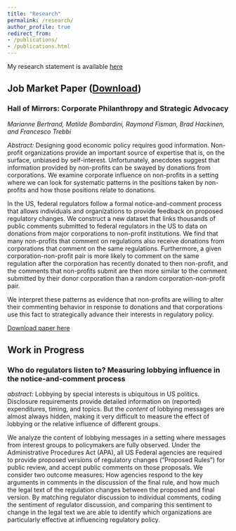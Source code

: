```yaml
---
title: "Research"
permalink: /research/
author_profile: true
redirect_from:
- /publications/
- /publications.html
---
```


My research statement is available [here](https://bradhackinen.ca/files/BradHackinen_ResearchStatement.pdf)


## Job Market Paper ([Download](http://bradhackinen.ca/files/bradhackinen_JMP.pdf))
### Hall of Mirrors: Corporate Philanthropy and Strategic Advocacy
_Marianne Bertrand, Matilde Bombardini, Raymond Fisman, Brad Hackinen, and Francesco Trebbi_

_Abstract:_ Designing good economic policy requires good information. Non-profit organizations provide an important source of expertise that is, on the surface, unbiased by self-interest. Unfortunately, anecdotes suggest that information provided by non-profits can be swayed by donations from corporations. We examine corporate influence on non-profits in a setting where we can look for systematic patterns in the positions taken by non-profits and how those positions relate to donations.

In the US, federal regulators follow a formal notice-and-comment process that allows individuals and organizations to provide feedback on proposed regulatory changes. We construct a new dataset that links thousands of public comments submitted to federal regulators in the US to data on donations from major corporations to non-profit institutions. We find that many non-profits that comment on regulations also receive donations from corporations that comment on the same regulations. Furthermore, a given corporation-non-profit pair is more likely to comment on the same regulation after the corporation has recently donated to then non-profit, and the comments that non-profits submit are then more similar to the comment submitted by their donor corporation than a random corporation-non-profit pair.

We interpret these patterns as evidence that non-profits are willing to alter their commenting behavior in response to donations and that corporations use this fact to strategically advance their interests in regulatory policy.

[Download paper here](http://bradhackinen.ca/files/bradhackinen_JMP.pdf)


## Work in Progress

### Who do regulators listen to? Measuring lobbying influence in the notice-and-comment process
_abstract:_ Lobbying by special interests is ubiquitous in US politics. Disclosure requirements provide detailed information on (reported) expenditures, timing, and topics. But the _content_ of lobbying messages are almost always hidden, making it very difficult to measure the effect of lobbying or the relative influence of different groups.

We analyze the content of lobbying messages in a setting where messages from interest groups to policymakers are fully observed. Under the Administrative Procedures Act (APA), all US Federal agencies are required to provide proposed versions of regulatory changes (“Proposed Rules”) for public review, and accept public comments on those proposals. We consider two outcome measures: How agencies respond to the key arguments in comments in the discussion of the final rule, and how much the legal text of the regulation changes between the proposed and final version. By matching regulator discussion to individual comments, coding the sentiment of regulator discussion, and comparing this sentiment to change in the legal text we are able to identify which organizations are particularly effective at influencing regulatory policy.


<!-- ### Estimating spatial models of policy preferences from text
We consider the problem of estimating a spatial preferences model from -->



<!--
{% if author.googlescholar %}
  You can also find my articles on <u><a href="{{author.googlescholar}}">my Google Scholar profile</a>.</u>
{% endif %}

{% include base_path %}

{% for post in site.research reversed %}
  {% include archive-single.html %}
{% endfor %} -->
